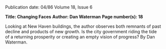 Publication date: 04/86
Volume 18, Issue 6

**Title: Changing Faces**
**Author: Dan Waterman**
**Page number(s): 18**

Looking at New Haven buildings, the author observes both remnants of past 
decline and products of new growth. Is the city government riding the tide of a 
returning prosperity or creating an empty vision of progress? By Dan Waterman.